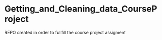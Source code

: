 # Getting_and_Cleaning_data_CourseProject
REPO created in order to fullfill the course project assigment

